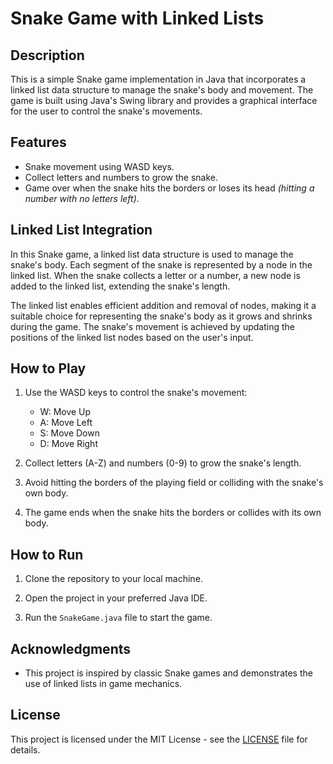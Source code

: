 # Snake Game with Linked Lists

## Description

This is a simple Snake game implementation in Java that incorporates a linked list data structure to manage the snake's body and movement. The game is built using Java's Swing library and provides a graphical interface for the user to control the snake's movements.

## Features

- Snake movement using WASD keys.
- Collect letters and numbers to grow the snake.
- Game over when the snake hits the borders or loses its head _(hitting a number with no letters left)_.

## Linked List Integration

In this Snake game, a linked list data structure is used to manage the snake's body. Each segment of the snake is represented by a node in the linked list. When the snake collects a letter or a number, a new node is added to the linked list, extending the snake's length.

The linked list enables efficient addition and removal of nodes, making it a suitable choice for representing the snake's body as it grows and shrinks during the game. The snake's movement is achieved by updating the positions of the linked list nodes based on the user's input.

## How to Play

1. Use the WASD keys to control the snake's movement:
   - W: Move Up
   - A: Move Left
   - S: Move Down
   - D: Move Right

2. Collect letters (A-Z) and numbers (0-9) to grow the snake's length.

3. Avoid hitting the borders of the playing field or colliding with the snake's own body.

4. The game ends when the snake hits the borders or collides with its own body.

## How to Run

1. Clone the repository to your local machine.

2. Open the project in your preferred Java IDE.

3. Run the `SnakeGame.java` file to start the game.

## Acknowledgments

- This project is inspired by classic Snake games and demonstrates the use of linked lists in game mechanics.

## License

This project is licensed under the MIT License - see the [LICENSE](LICENSE) file for details.
